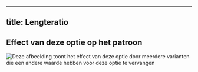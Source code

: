 ***

## title: Lengteratio

## Effect van deze optie op het patroon

![Deze afbeelding toont het effect van deze optie door meerdere varianten die een andere waarde hebben voor deze optie te vervangen](holmes\_lengthratio\_sample.svg "Effect van deze optie op het patroon")
